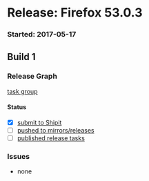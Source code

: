 # Release: Firefox 53.0.3

### Started: 2017-05-17

## Build 1

### Release Graph
[task group](https://tools.taskcluster.net/push-inspector/#/ZwNxBMK2Rq65jmtZcyoH-g)

#### Status
- [x] [submit to Shipit](https://wiki.mozilla.org/Release:Release_Automation_on_Mercurial:Starting_a_Release#Submit_to_Ship_It)
- [ ] [pushed to mirrors/releases](../how-tos/relpro.md#2-push-to-releases-dir-mirrors)
- [ ] [published release tasks](../how-tos/relpro.md#3-publish-release)

### Issues
- none


